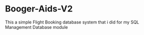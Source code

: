 # Booger-Aids-V2
This a simple Flight Booking database system that i did for my SQL Management Database module 
